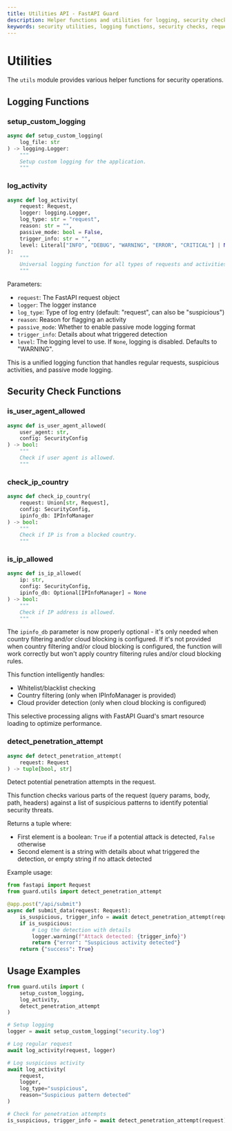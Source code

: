 ```yaml
---
title: Utilities API - FastAPI Guard
description: Helper functions and utilities for logging, security checks, and request handling in FastAPI Guard
keywords: security utilities, logging functions, security checks, request handling
---
```


# Utilities

The `utils` module provides various helper functions for security operations.

## Logging Functions

### setup_custom_logging

```python
async def setup_custom_logging(
    log_file: str
) -> logging.Logger:
    """
    Setup custom logging for the application.
    """
```

### log_activity

```python
async def log_activity(
    request: Request,
    logger: logging.Logger,
    log_type: str = "request",
    reason: str = "",
    passive_mode: bool = False,
    trigger_info: str = "",
    level: Literal["INFO", "DEBUG", "WARNING", "ERROR", "CRITICAL"] | None = "WARNING"
):
    """
    Universal logging function for all types of requests and activities.
    """
```

Parameters:
- `request`: The FastAPI request object
- `logger`: The logger instance
- `log_type`: Type of log entry (default: "request", can also be "suspicious")
- `reason`: Reason for flagging an activity
- `passive_mode`: Whether to enable passive mode logging format
- `trigger_info`: Details about what triggered detection
- `level`: The logging level to use. If `None`, logging is disabled. Defaults to "WARNING".

This is a unified logging function that handles regular requests, suspicious activities, and passive mode logging.

## Security Check Functions

### is_user_agent_allowed

```python
async def is_user_agent_allowed(
    user_agent: str,
    config: SecurityConfig
) -> bool:
    """
    Check if user agent is allowed.
    """
```

### check_ip_country

```python
async def check_ip_country(
    request: Union[str, Request],
    config: SecurityConfig,
    ipinfo_db: IPInfoManager
) -> bool:
    """
    Check if IP is from a blocked country.
    """
```

### is_ip_allowed

```python
async def is_ip_allowed(
    ip: str,
    config: SecurityConfig,
    ipinfo_db: Optional[IPInfoManager] = None
) -> bool:
    """
    Check if IP address is allowed.
    """
```

The `ipinfo_db` parameter is now properly optional - it's only needed when country filtering and/or cloud blocking is configured. If it's not provided when country filtering and/or cloud blocking is configured, the function will work correctly but won't apply country filtering rules and/or cloud blocking rules.

This function intelligently handles:
- Whitelist/blacklist checking
- Country filtering (only when IPInfoManager is provided)
- Cloud provider detection (only when cloud blocking is configured)

This selective processing aligns with FastAPI Guard's smart resource loading to optimize performance.

### detect_penetration_attempt

```python
async def detect_penetration_attempt(
    request: Request
) -> tuple[bool, str]
```

Detect potential penetration attempts in the request.

This function checks various parts of the request (query params, body, path, headers) against a list of suspicious patterns to identify potential security threats.

Returns a tuple where:
- First element is a boolean: `True` if a potential attack is detected, `False` otherwise
- Second element is a string with details about what triggered the detection, or empty string if no attack detected

Example usage:

```python
from fastapi import Request
from guard.utils import detect_penetration_attempt

@app.post("/api/submit")
async def submit_data(request: Request):
    is_suspicious, trigger_info = await detect_penetration_attempt(request)
    if is_suspicious:
        # Log the detection with details
        logger.warning(f"Attack detected: {trigger_info}")
        return {"error": "Suspicious activity detected"}
    return {"success": True}
```

## Usage Examples

```python
from guard.utils import (
    setup_custom_logging,
    log_activity,
    detect_penetration_attempt
)

# Setup logging
logger = await setup_custom_logging("security.log")

# Log regular request
await log_activity(request, logger)

# Log suspicious activity
await log_activity(
    request,
    logger,
    log_type="suspicious",
    reason="Suspicious pattern detected"
)

# Check for penetration attempts
is_suspicious, trigger_info = await detect_penetration_attempt(request)
```